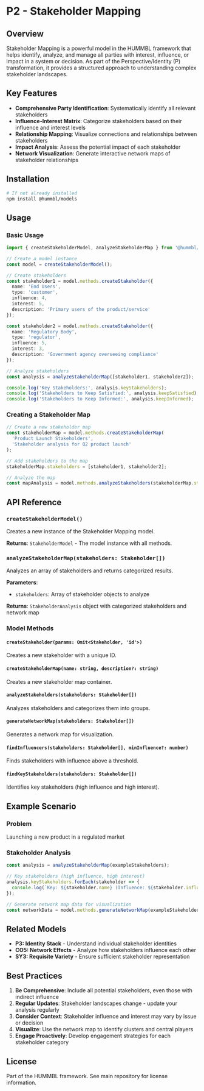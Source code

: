 # P2 - Stakeholder Mapping

## Overview

Stakeholder Mapping is a powerful model in the HUMMBL framework that helps identify, analyze, and manage all parties with interest, influence, or impact in a system or decision. As part of the Perspective/Identity (P) transformation, it provides a structured approach to understanding complex stakeholder landscapes.

## Key Features

- **Comprehensive Party Identification**: Systematically identify all relevant stakeholders
- **Influence-Interest Matrix**: Categorize stakeholders based on their influence and interest levels
- **Relationship Mapping**: Visualize connections and relationships between stakeholders
- **Impact Analysis**: Assess the potential impact of each stakeholder
- **Network Visualization**: Generate interactive network maps of stakeholder relationships

## Installation

```bash
# If not already installed
npm install @hummbl/models
```

## Usage

### Basic Usage

```typescript
import { createStakeholderModel, analyzeStakeholderMap } from '@hummbl/models/p2';

// Create a model instance
const model = createStakeholderModel();

// Create stakeholders
const stakeholder1 = model.methods.createStakeholder({
  name: 'End Users',
  type: 'customer',
  influence: 4,
  interest: 5,
  description: 'Primary users of the product/service'
});

const stakeholder2 = model.methods.createStakeholder({
  name: 'Regulatory Body',
  type: 'regulator',
  influence: 5,
  interest: 3,
  description: 'Government agency overseeing compliance'
});

// Analyze stakeholders
const analysis = analyzeStakeholderMap([stakeholder1, stakeholder2]);

console.log('Key Stakeholders:', analysis.keyStakeholders);
console.log('Stakeholders to Keep Satisfied:', analysis.keepSatisfied);
console.log('Stakeholders to Keep Informed:', analysis.keepInformed);
```

### Creating a Stakeholder Map

```typescript
// Create a new stakeholder map
const stakeholderMap = model.methods.createStakeholderMap(
  'Product Launch Stakeholders',
  'Stakeholder analysis for Q2 product launch'
);

// Add stakeholders to the map
stakeholderMap.stakeholders = [stakeholder1, stakeholder2];

// Analyze the map
const mapAnalysis = model.methods.analyzeStakeholders(stakeholderMap.stakeholders);
```

## API Reference

### `createStakeholderModel()`

Creates a new instance of the Stakeholder Mapping model.

**Returns**: `StakeholderModel` - The model instance with all methods.

### `analyzeStakeholderMap(stakeholders: Stakeholder[])`

Analyzes an array of stakeholders and returns categorized results.

**Parameters**:

- `stakeholders`: Array of stakeholder objects to analyze

**Returns**: `StakeholderAnalysis` object with categorized stakeholders and network map

### Model Methods

#### `createStakeholder(params: Omit<Stakeholder, 'id'>)`

Creates a new stakeholder with a unique ID.

#### `createStakeholderMap(name: string, description?: string)`

Creates a new stakeholder map container.

#### `analyzeStakeholders(stakeholders: Stakeholder[])`

Analyzes stakeholders and categorizes them into groups.

#### `generateNetworkMap(stakeholders: Stakeholder[])`

Generates a network map for visualization.

#### `findInfluencers(stakeholders: Stakeholder[], minInfluence?: number)`

Finds stakeholders with influence above a threshold.

#### `findKeyStakeholders(stakeholders: Stakeholder[])`

Identifies key stakeholders (high influence and high interest).

## Example Scenario

### Problem

Launching a new product in a regulated market

### Stakeholder Analysis

```typescript
const analysis = analyzeStakeholderMap(exampleStakeholders);

// Key stakeholders (high influence, high interest)
analysis.keyStakeholders.forEach(stakeholder => {
  console.log(`Key: ${stakeholder.name} (Influence: ${stakeholder.influence}, Interest: ${stakeholder.interest})`);
});

// Generate network map data for visualization
const networkData = model.methods.generateNetworkMap(exampleStakeholders);
```

## Related Models

- **P3: Identity Stack** - Understand individual stakeholder identities
- **CO5: Network Effects** - Analyze how stakeholders influence each other
- **SY3: Requisite Variety** - Ensure sufficient stakeholder representation

## Best Practices

1. **Be Comprehensive**: Include all potential stakeholders, even those with indirect influence
2. **Regular Updates**: Stakeholder landscapes change - update your analysis regularly
3. **Consider Context**: Stakeholder influence and interest may vary by issue or decision
4. **Visualize**: Use the network map to identify clusters and central players
5. **Engage Proactively**: Develop engagement strategies for each stakeholder category

## License

Part of the HUMMBL framework. See main repository for license information.